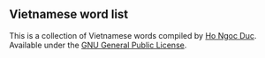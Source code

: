 Vietnamese word list
--------------------

This is a collection of Vietnamese words compiled by [Ho Ngoc Duc][1].
Available under the [GNU General Public License][2].

[1]: http://www.informatik.uni-leipzig.de/~duc/
[2]: http://www.informatik.uni-leipzig.de/~duc/software/misc/wordlist.html
